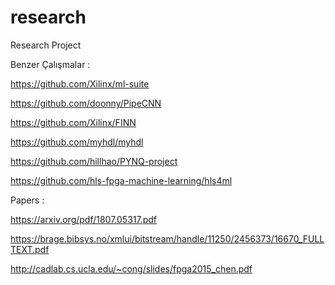 # research
Research Project


Benzer Çalışmalar :

https://github.com/Xilinx/ml-suite

https://github.com/doonny/PipeCNN

https://github.com/Xilinx/FINN

https://github.com/myhdl/myhdl

https://github.com/hillhao/PYNQ-project

https://github.com/hls-fpga-machine-learning/hls4ml

Papers :

https://arxiv.org/pdf/1807.05317.pdf

https://brage.bibsys.no/xmlui/bitstream/handle/11250/2456373/16670_FULLTEXT.pdf

http://cadlab.cs.ucla.edu/~cong/slides/fpga2015_chen.pdf
